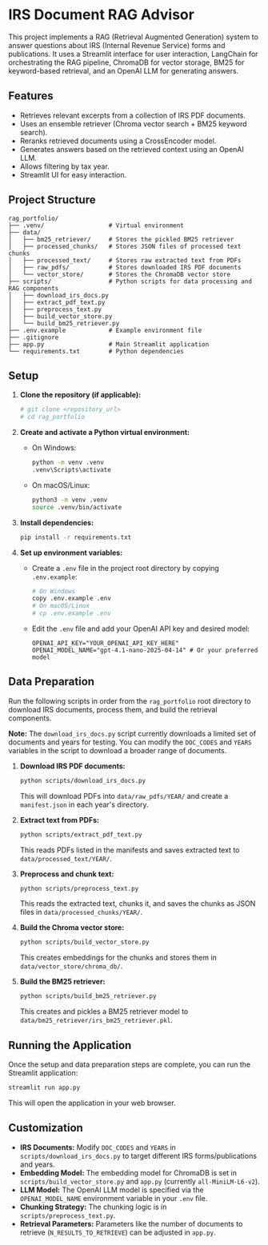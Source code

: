 # IRS Document RAG Advisor

This project implements a RAG (Retrieval Augmented Generation) system to answer questions about IRS (Internal Revenue Service) forms and publications. It uses a Streamlit interface for user interaction, LangChain for orchestrating the RAG pipeline, ChromaDB for vector storage, BM25 for keyword-based retrieval, and an OpenAI LLM for generating answers.

## Features

*   Retrieves relevant excerpts from a collection of IRS PDF documents.
*   Uses an ensemble retriever (Chroma vector search + BM25 keyword search).
*   Reranks retrieved documents using a CrossEncoder model.
*   Generates answers based on the retrieved context using an OpenAI LLM.
*   Allows filtering by tax year.
*   Streamlit UI for easy interaction.

## Project Structure

```
rag_portfolio/
├── .venv/                  # Virtual environment
├── data/
│   ├── bm25_retriever/     # Stores the pickled BM25 retriever
│   ├── processed_chunks/   # Stores JSON files of processed text chunks
│   ├── processed_text/     # Stores raw extracted text from PDFs
│   ├── raw_pdfs/           # Stores downloaded IRS PDF documents
│   └── vector_store/       # Stores the ChromaDB vector store
├── scripts/                # Python scripts for data processing and RAG components
│   ├── download_irs_docs.py
│   ├── extract_pdf_text.py
│   ├── preprocess_text.py
│   ├── build_vector_store.py
│   └── build_bm25_retriever.py
├── .env.example            # Example environment file
├── .gitignore
├── app.py                  # Main Streamlit application
└── requirements.txt        # Python dependencies
```

## Setup

1.  **Clone the repository (if applicable):**
    ```bash
    # git clone <repository_url>
    # cd rag_portfolio
    ```

2.  **Create and activate a Python virtual environment:**
    *   On Windows:
        ```bash
        python -m venv .venv
        .venv\Scripts\activate
        ```
    *   On macOS/Linux:
        ```bash
        python3 -m venv .venv
        source .venv/bin/activate
        ```

3.  **Install dependencies:**
    ```bash
    pip install -r requirements.txt
    ```

4.  **Set up environment variables:**
    *   Create a `.env` file in the project root directory by copying `.env.example`:
        ```bash
        # On Windows
        copy .env.example .env 
        # On macOS/Linux
        # cp .env.example .env
        ```
    *   Edit the `.env` file and add your OpenAI API key and desired model:
        ```
        OPENAI_API_KEY="YOUR_OPENAI_API_KEY_HERE"
        OPENAI_MODEL_NAME="gpt-4.1-nano-2025-04-14" # Or your preferred model
        ```

## Data Preparation

Run the following scripts in order from the `rag_portfolio` root directory to download IRS documents, process them, and build the retrieval components.

**Note:** The `download_irs_docs.py` script currently downloads a limited set of documents and years for testing. You can modify the `DOC_CODES` and `YEARS` variables in the script to download a broader range of documents.

1.  **Download IRS PDF documents:**
    ```bash
    python scripts/download_irs_docs.py
    ```
    This will download PDFs into `data/raw_pdfs/YEAR/` and create a `manifest.json` in each year's directory.

2.  **Extract text from PDFs:**
    ```bash
    python scripts/extract_pdf_text.py
    ```
    This reads PDFs listed in the manifests and saves extracted text to `data/processed_text/YEAR/`.

3.  **Preprocess and chunk text:**
    ```bash
    python scripts/preprocess_text.py
    ```
    This reads the extracted text, chunks it, and saves the chunks as JSON files in `data/processed_chunks/YEAR/`.

4.  **Build the Chroma vector store:**
    ```bash
    python scripts/build_vector_store.py
    ```
    This creates embeddings for the chunks and stores them in `data/vector_store/chroma_db/`.

5.  **Build the BM25 retriever:**
    ```bash
    python scripts/build_bm25_retriever.py
    ```
    This creates and pickles a BM25 retriever model to `data/bm25_retriever/irs_bm25_retriever.pkl`.

## Running the Application

Once the setup and data preparation steps are complete, you can run the Streamlit application:

```bash
streamlit run app.py
```

This will open the application in your web browser.

## Customization

*   **IRS Documents:** Modify `DOC_CODES` and `YEARS` in `scripts/download_irs_docs.py` to target different IRS forms/publications and years.
*   **Embedding Model:** The embedding model for ChromaDB is set in `scripts/build_vector_store.py` and `app.py` (currently `all-MiniLM-L6-v2`).
*   **LLM Model:** The OpenAI LLM model is specified via the `OPENAI_MODEL_NAME` environment variable in your `.env` file.
*   **Chunking Strategy:** The chunking logic is in `scripts/preprocess_text.py`.
*   **Retrieval Parameters:** Parameters like the number of documents to retrieve (`N_RESULTS_TO_RETRIEVE`) can be adjusted in `app.py`. 